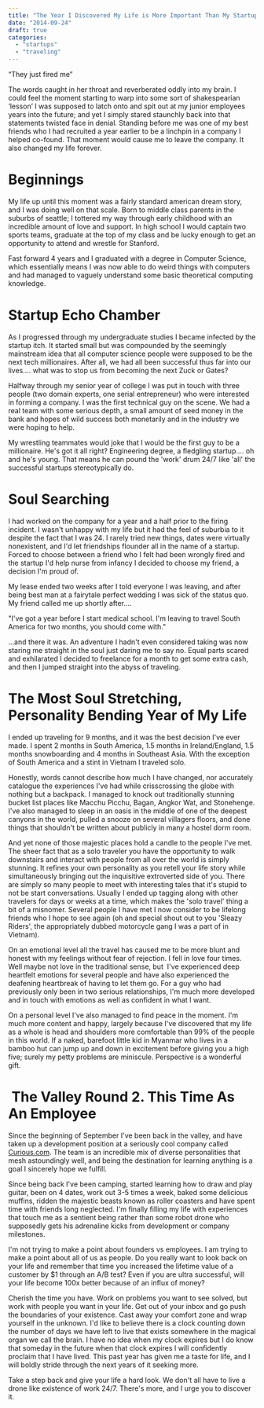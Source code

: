 ```yaml
---
title: "The Year I Discovered My Life is More Important Than My Startup"
date: "2014-09-24"
draft: true
categories: 
  - "startups"
  - "traveling"
---
```


“They just fired me”

The words caught in her throat and reverberated oddly into my brain. I could feel the moment starting to warp into some sort of shakespearian ‘lesson’ I was supposed to latch onto and spit out at my junior employees years into the future; and yet I simply stared staunchly back into that statements twisted face in denial. Standing before me was one of my best friends who I had recruited a year earlier to be a linchpin in a company I helped co-found. That moment would cause me to leave the company. It also changed my life forever.

# Beginnings

My life up until this moment was a fairly standard american dream story, and I was doing well on that scale. Born to middle class parents in the suburbs of seattle; I tottered my way through early childhood with an incredible amount of love and support. In high school I would captain two sports teams, graduate at the top of my class and be lucky enough to get an opportunity to attend and wrestle for Stanford.

Fast forward 4 years and I graduated with a degree in Computer Science, which essentially means I was now able to do weird things with computers and had managed to vaguely understand some basic theoretical computing knowledge.

# Startup Echo Chamber

As I progressed through my undergraduate studies I became infected by the startup itch. It started small but was compounded by the seemingly mainstream idea that all computer science people were supposed to be the next tech millionaires. After all, we had all been successful thus far into our lives.... what was to stop us from becoming the next Zuck or Gates?

Halfway through my senior year of college I was put in touch with three people (two domain experts, one serial entrepreneur) who were interested in forming a company. I was the first technical guy on the scene. We had a real team with some serious depth, a small amount of seed money in the bank and hopes of wild success both monetarily and in the industry we were hoping to help.

My wrestling teammates would joke that I would be the first guy to be a millionaire. He's got it all right? Engineering degree, a fledgling startup.... oh and he's young. That means he can pound the 'work' drum 24/7 like 'all' the successful startups stereotypically do.

# Soul Searching

I had worked on the company for a year and a half prior to the firing incident. I wasn't unhappy with my life but it had the feel of suburbia to it despite the fact that I was 24. I rarely tried new things, dates were virtually nonexistent, and I'd let friendships flounder all in the name of a startup. Forced to choose between a friend who I felt had been wrongly fired and the startup I'd help nurse from infancy I decided to choose my friend, a decision I'm proud of.

My lease ended two weeks after I told everyone I was leaving, and after being best man at a fairytale perfect wedding I was sick of the status quo. My friend called me up shortly after....

"I've got a year before I start medical school. I'm leaving to travel South America for two months, you should come with."

...and there it was. An adventure I hadn't even considered taking was now staring me straight in the soul just daring me to say no. Equal parts scared and exhilarated I decided to freelance for a month to get some extra cash, and then I jumped straight into the abyss of traveling.

# The Most Soul Stretching, Personality Bending Year of My Life

I ended up traveling for 9 months, and it was the best decision I've ever made. I spent 2 months in South America, 1.5 months in Ireland/England, 1.5 months snowboarding and 4 months in Southeast Asia. With the exception of South America and a stint in Vietnam I traveled solo.

Honestly, words cannot describe how much I have changed, nor accurately catalogue the experiences I've had while crisscrossing the globe with nothing but a backpack. I managed to knock out traditionally stunning bucket list places like Macchu Picchu, Bagan, Angkor Wat, and Stonehenge. I've also managed to sleep in an oasis in the middle of one of the deepest canyons in the world, pulled a snooze on several villagers floors, and done things that shouldn't be written about publicly in many a hostel dorm room.

And yet none of those majestic places hold a candle to the people I've met. The sheer fact that as a solo traveler you have the opportunity to walk downstairs and interact with people from all over the world is simply stunning. It refines your own personality as you retell your life story while simultaneously bringing out the inquisitive extroverted side of you. There are simply so many people to meet with interesting tales that it's stupid to not be start conversations. Usually I ended up tagging along with other travelers for days or weeks at a time, which makes the 'solo travel' thing a bit of a misnomer. Several people I have met I now consider to be lifelong friends who I hope to see again (oh and special shout out to you 'Sleazy Riders', the appropriately dubbed motorcycle gang I was a part of in Vietnam).

On an emotional level all the travel has caused me to be more blunt and honest with my feelings without fear of rejection. I fell in love four times. Well maybe not love in the traditional sense, but  I've experienced deep heartfelt emotions for several people and have also experienced the deafening heartbreak of having to let them go. For a guy who had previously only been in two serious relationships, I'm much more developed and in touch with emotions as well as confident in what I want.

On a personal level I've also managed to find peace in the moment. I'm much more content and happy, largely because I've discovered that my life as a whole is head and shoulders more comfortable than 99% of the people in this world. If a naked, barefoot little kid in Myanmar who lives in a bamboo hut can jump up and down in excitement before giving you a high five; surely my petty problems are miniscule. Perspective is a wonderful gift.

#  The Valley Round 2. This Time As An Employee

Since the beginning of September I've been back in the valley, and have taken up a development position at a seriously cool company called [Curious.com](http://curious.com). The team is an incredible mix of diverse personalities that mesh astoundingly well, and being the destination for learning anything is a goal I sincerely hope we fulfill.

Since being back I've been camping, started learning how to draw and play guitar, been on 4 dates, work out 3-5 times a week, baked some delicious muffins, ridden the majestic beasts known as roller coasters and have spent time with friends long neglected. I'm finally filling my life with experiences that touch me as a sentient being rather than some robot drone who supposedly gets his adrenaline kicks from development or company milestones.

I'm not trying to make a point about founders vs employees. I am trying to make a point about all of us as people. Do you really want to look back on your life and remember that time you increased the lifetime value of a customer by $1 through an A/B test? Even if you are ultra successful, will your life become 100x better because of an influx of money?

Cherish the time you have. Work on problems you want to see solved, but work with people you want in your life. Get out of your inbox and go push the boundaries of your existence. Cast away your comfort zone and wrap yourself in the unknown. I'd like to believe there is a clock counting down the number of days we have left to live that exists somewhere in the magical organ we call the brain. I have no idea when my clock expires but I do know that someday in the future when that clock expires I will confidently proclaim that I have lived. This past year has given me a taste for life, and I will boldly stride through the next years of it seeking more.

Take a step back and give your life a hard look. We don't all have to live a drone like existence of work 24/7. There's more, and I urge you to discover it.
